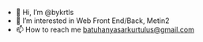 - 👋 Hi, I’m @bykrtls
- 👀 I’m interested in Web Front End/Back, Metin2
- 📫 How to reach me batuhanyasarkurtulus@gmail.com
